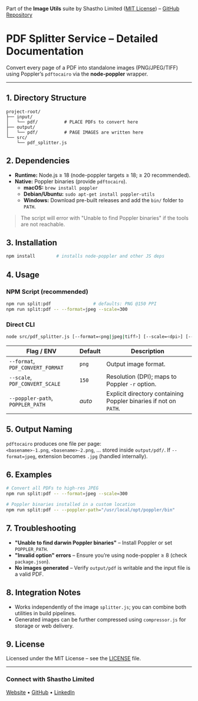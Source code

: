 Part of the **Image Utils** suite by Shastho Limited ([MIT License](https://opensource.org/licenses/MIT)) – [GitHub Repository](https://github.com/shasthoAI/image-utils)

# PDF Splitter Service – Detailed Documentation

Convert every page of a PDF into standalone images (PNG/JPEG/TIFF) using Poppler’s `pdftocairo` via the **node-poppler** wrapper.

---

## 1. Directory Structure
```
project-root/
├── input/
│   └── pdf/          # PLACE PDFs to convert here
├── output/
│   └── pdf/          # PAGE IMAGES are written here
└── src/
    └── pdf_splitter.js
```

## 2. Dependencies
* **Runtime:** Node.js ≥ 18 (node-poppler targets ≥ 18; ≥ 20 recommended).
* **Native:** Poppler binaries (provide `pdftocairo`).
  * **macOS:** `brew install poppler`
  * **Debian/Ubuntu:** `sudo apt-get install poppler-utils`
  * **Windows:** Download pre-built releases and add the `bin/` folder to `PATH`.

> The script will error with "Unable to find Poppler binaries" if the tools are not reachable.

## 3. Installation
```bash
npm install        # installs node-poppler and other JS deps
```

## 4. Usage
### NPM Script (recommended)
```bash
npm run split:pdf                # defaults: PNG @150 PPI
npm run split:pdf -- --format=jpeg --scale=300
```

### Direct CLI
```bash
node src/pdf_splitter.js [--format=<png|jpeg|tiff>] [--scale=<dpi>] [--poppler-path=<dir>]
```

| Flag / ENV                | Default | Description |
|---------------------------|---------|-------------|
| `--format`, `PDF_CONVERT_FORMAT` | `png` | Output image format. |
| `--scale`, `PDF_CONVERT_SCALE`   | `150` | Resolution (DPI); maps to Poppler `-r` option. |
| `--poppler-path`, `POPPLER_PATH` | *auto* | Explicit directory containing Poppler binaries if not on `PATH`. |

## 5. Output Naming
`pdftocairo` produces one file per page:  
`<basename>-1.png`, `<basename>-2.png`, … stored inside `output/pdf/`.
If `--format=jpeg`, extension becomes `.jpg` (handled internally).

## 6. Examples
```bash
# Convert all PDFs to high-res JPEG
npm run split:pdf -- --format=jpeg --scale=300

# Poppler binaries installed in a custom location
npm run split:pdf -- --poppler-path="/usr/local/opt/poppler/bin"
```

## 7. Troubleshooting
* **"Unable to find darwin Poppler binaries"** – Install Poppler or set `POPPLER_PATH`.
* **"Invalid option" errors** – Ensure you’re using node-poppler ≥ 8 (check `package.json`).
* **No images generated** – Verify `output/pdf` is writable and the input file is a valid PDF.

## 8. Integration Notes
* Works independently of the image `splitter.js`; you can combine both utilities in build pipelines.
* Generated images can be further compressed using `compressor.js` for storage or web delivery.

## 9. License
Licensed under the MIT License – see the [LICENSE](../../LICENSE) file.

---
### Connect with Shastho Limited
[Website](https://shastho.ai) • [GitHub](https://github.com/shasthoAI) • [LinkedIn](https://www.linkedin.com/company/shastho)
